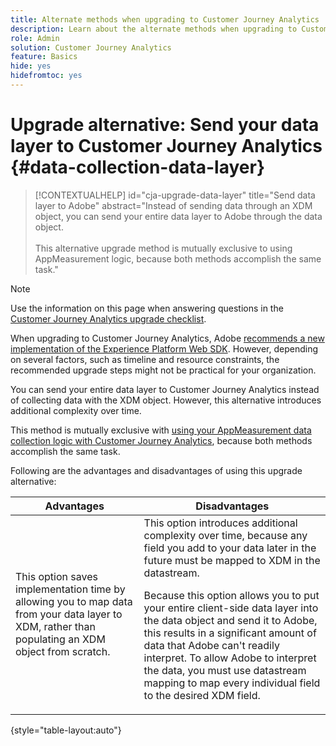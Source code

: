 ```yaml
---
title: Alternate methods when upgrading to Customer Journey Analytics
description: Learn about the alternate methods when upgrading to Customer Journey Analytics
role: Admin
solution: Customer Journey Analytics
feature: Basics
hide: yes
hidefromtoc: yes
---
```

# Upgrade alternative: Send your data layer to Customer Journey Analytics {#data-collection-data-layer}

<!-- markdownlint-disable MD034 -->

>[!CONTEXTUALHELP]
>id="cja-upgrade-data-layer"
>title="Send data layer to Adobe"
>abstract="Instead of sending data through an XDM object, you can send your entire data layer to Adobe through the data object.<br><br>This alternative upgrade method is mutually exclusive to using AppMeasurement logic, because both methods accomplish the same task."

<!-- markdownlint-enable MD034 -->

>[!NOTE]
> 
>Use the information on this page when answering questions in the [Customer Journey Analytics upgrade checklist](https://gigazelle.github.io/cja-ttv/). 

When upgrading to Customer Journey Analytics, Adobe [recommends a new implementation of the Experience Platform Web SDK](/help/getting-started/cja-upgrade/cja-upgrade-recommendations.md). However, depending on several factors, such as timeline and resource constraints, the recommended upgrade steps might not be practical for your organization. 

You can send your entire data layer to Customer Journey Analytics instead of collecting data with the XDM object. However, this alternative introduces additional complexity over time.

This method is mutually exclusive with [using your AppMeasurement data collection logic with Customer Journey Analytics](/help/getting-started/cja-upgrade/cja-upgrade-alternative-appmeasurement.md), because both methods accomplish the same task. 

Following are the advantages and disadvantages of using this upgrade alternative:

| Advantages | Disadvantages |
|----------|---------|
| This option saves implementation time by allowing you to map data from your data layer to XDM, rather than populating an XDM object from scratch.  | This option introduces additional complexity over time, because any field you add to your data later in the future must be mapped to XDM in the datastream.<p>Because this option allows you to put your entire client-side data layer into the data object and send it to Adobe, this results in a significant amount of data that Adobe can't readily interpret. To allow Adobe to interpret the data, you must use datastream mapping to map every individual field to the desired XDM field.</p> | 

{style="table-layout:auto"}




